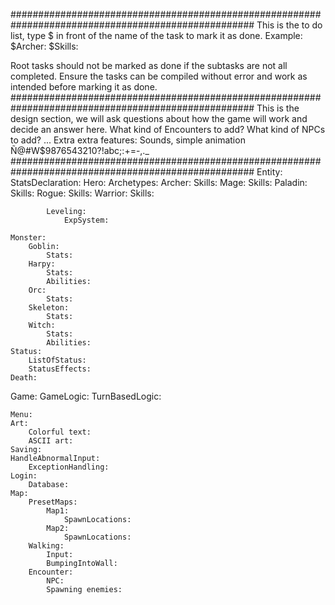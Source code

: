 ####################################################################################################
This is the to do list, type $ in front of the name of the task to mark it as done.
Example:
    $Archer:
        $Skills:

Root tasks should not be marked as done if the subtasks are not all completed.
Ensure the tasks can be compiled without error and work as intended before marking it as done.
####################################################################################################
This is the design section, we will ask questions about how the game will work and decide an answer
here.
What kind of Encounters to add?
What kind of NPCs to add?
...
Extra extra features: Sounds, simple animation
Ñ@#W$9876543210?!abc;:+=-,._ 
####################################################################################################
Entity:
    StatsDeclaration:
    Hero:
        Archetypes:
            Archer:
                Skills:
            Mage:
                Skills:
            Paladin:
                Skills:
            Rogue:
                Skills:
            Warrior:
                Skills:

            Leveling:
                ExpSystem:

    Monster:
        Goblin:
            Stats:
        Harpy:
            Stats:
            Abilities:
        Orc:
            Stats:
        Skeleton:
            Stats:
        Witch:
            Stats:
            Abilities:
    Status:
        ListOfStatus:
        StatusEffects:
    Death:

Game: 
    GameLogic:
        TurnBasedLogic:
            
    Menu:
    Art:
        Colorful text:
        ASCII art:
    Saving:
    HandleAbnormalInput:
        ExceptionHandling:
    Login:
        Database:
    Map:
        PresetMaps:
            Map1:
                SpawnLocations:
            Map2:
                SpawnLocations:
        Walking:
            Input:
            BumpingIntoWall:
        Encounter:
            NPC:
            Spawning enemies:


